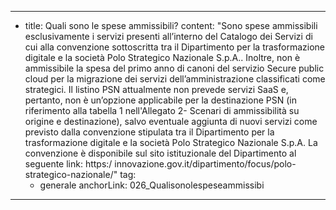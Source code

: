---
  - title: Quali sono le spese ammissibili?
    content: "Sono spese ammissibili esclusivamente i servizi presenti all’interno del Catalogo dei Servizi di cui alla convenzione sottoscritta tra il Dipartimento per la trasformazione digitale e la società Polo Strategico Nazionale S.p.A.. Inoltre, non è ammissibile la spesa del primo anno di canoni del servizio Secure public cloud per la migrazione dei servizi dell’amministrazione classificati come strategici. Il listino PSN attualmente non prevede servizi SaaS e, pertanto, non è un’opzione applicabile per la destinazione PSN (in riferimento alla tabella 1 nell'Allegato 2- Scenari di ammissibilità su origine e destinazione), salvo eventuale aggiunta di nuovi servizi come previsto dalla convenzione stipulata tra il Dipartimento per la trasformazione digitale e la società Polo Strategico Nazionale S.p.A. La convenzione è disponibile sul sito istituzionale del Dipartimento al seguente link: https:/ innovazione.gov.it/dipartimento/focus/polo-strategico-nazionale/"
    tag:
      - generale
    anchorLink: 026_Qualisonolespeseammissibi
---